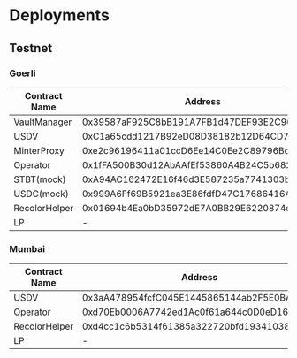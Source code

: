 # Deployments

## Testnet

### Goerli

| Contract Name | Address                                    |
| ------------- | ------------------------------------------ |
| VaultManager  | 0x39587aF925C8bB191A7FB1d47DEF93E2C90A9112 |
| USDV          | 0xC1a65cdd1217B92eD08D38182b12D64CD7E4e7AA |
| MinterProxy   | 0xe2c96196411a01ccD6Ee14C0Ee2C89796Bc44a8e |
| Operator      | 0x1fFA500B30d12AbAAfEf53860A4B24C5b6828964 |
| STBT(mock)    | 0xA94AC162472E16f46d3E587235a7741303bb9df1 |
| USDC(mock)    | 0x999A6Ff69B5921ea3E86fdfD47C17686416Ae2F8 |
| RecolorHelper | 0x01694b4Ea0bD35972dE7A0BB29E6220874e3eE88 |
| LP            | -                                          |

### Mumbai

| Contract Name | Address                                    |
| ------------- | ------------------------------------------ |
| USDV          | 0x3aA478954fcfC045E1445865144ab2F5E0BA16AA |
| Operator      | 0xd70Eb0006A7742ed1Ac0f61a644c0D0eD16E4DE4 |
| RecolorHelper | 0xd4cc1c6b5314f61385a322720bfd193410383186 |
| LP            | -                                          |
